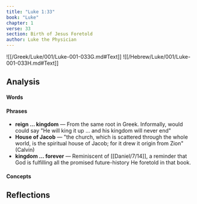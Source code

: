 ```yaml
---
title: "Luke 1:33"
book: "Luke"
chapter: 1
verse: 33
section: Birth of Jesus Foretold
author: Luke the Physician
---
```

![[/Greek/Luke/001/Luke-001-033G.md#Text]]
![[/Hebrew/Luke/001/Luke-001-033H.md#Text]]

## Analysis

#### Words

#### Phrases
- **reign ... kingdom** — From the same root in Greek.  Informally, would could say "He will king it up ... and his kingdom will never end"
- **House of Jacob** — "the church, which is scattered through the whole world, is the spiritual house of Jacob; for it drew it origin from Zion" (Calvin)
- **kingdom ... forever** — Reminiscent of [[Daniel/7/14]], a reminder that God is fulfilling all the promised future-history He foretold in that book.

#### Concepts

## Reflections
